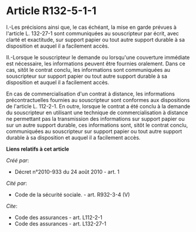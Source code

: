 # Article R132-5-1-1

I.-Les précisions ainsi que, le cas échéant, la mise en garde prévues à l'article L. 132-27-1 sont communiquées au
souscripteur par écrit, avec clarté et exactitude, sur support papier ou tout autre support durable à sa disposition et
auquel il a facilement accès. 

II.-Lorsque le souscripteur le demande ou lorsqu'une couverture immédiate est nécessaire, les informations peuvent être
fournies oralement. Dans ce cas, sitôt le contrat conclu, les informations sont communiquées au souscripteur sur support
papier ou tout autre support durable à sa disposition et auquel il a facilement accès. 

En cas de commercialisation d'un contrat à distance, les informations précontractuelles fournies au souscripteur sont
conformes aux dispositions de l'article L. 112-2-1. En outre, lorsque le contrat a été conclu à la demande du souscripteur en
utilisant une technique de commercialisation à distance ne permettant pas la transmission des informations sur support papier
ou sur un autre support durable, ces informations sont, sitôt le contrat conclu, communiquées au souscripteur sur support
papier ou tout autre support durable à sa disposition et auquel il a facilement accès.

**Liens relatifs à cet article**

_Créé par_:

  - Décret n°2010-933 du 24 août 2010 - art. 1

_Cité par_:

  - Code de la sécurité sociale. - art. R932-3-4 (V)

_Cite_:

  - Code des assurances - art. L112-2-1
  - Code des assurances - art. L132-27-1
